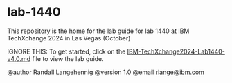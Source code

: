 # lab-1440
This repository is the home for the lab guide for lab 1440 at IBM TechXchange 2024 in Las Vegas (October)

IGNORE THIS: To get started, click on the [IBM-TechXchange2024-Lab1440-v4.0.md](https://github.com/rslangehennig-ibm/lab-1440/blob/main/IBM_TechXchange2024_Lab1440-v4.0.md) file to view the lab guide.

@author Randall Langehennig
@version 1.0
@email rlange@ibm.com
